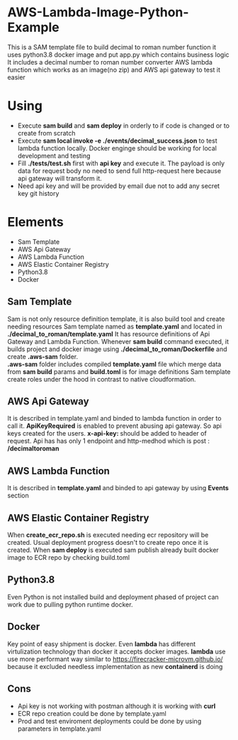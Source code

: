 # AWS-Lambda-Image-Python-Example
  This is a SAM template file to build decimal to roman number function
  it uses python3.8 docker image and put app.py which contains business logic
  It includes a decimal number to roman number converter AWS lambda function which works as an image(no zip) and AWS api gateway to test it easier

# Using
- Execute **sam build** and **sam deploy** in orderly to if code is changed or to create from scratch
- Execute **sam local invoke -e ./events/decimal_success.json** to test lambda function locally.  Docker enginge should be working for local development and testing
- Fill **./tests/test.sh** first with **api key** and execute it. The payload is only data for request body no need to send full http-request here because 
 api gateway will transform it.
- Need api key and will be provided by email due not to add any secret key git history

# Elements
- Sam Template
- AWS Api Gateway
- AWS Lambda Function
- AWS Elastic Container Registry
- Python3.8
- Docker


## Sam Template
Sam is not only resource definition template, it is also build tool and create needing resources
Sam template named as **template.yaml** and located in **./decimal_to_roman/template.yaml**
It has resource definitions of Api Gateway and Lambda Function. Whenever **sam build** command executed, it builds project and docker image using **./decimal_to_roman/Dockerfile** and create **.aws-sam** folder.  
**.aws-sam** folder includes compiled **template.yaml** file which merge data from **sam build** params and **build.toml** is for image definitions
Sam template create roles under the hood in contrast to native cloudformation. 

## AWS Api Gateway
It is described in template.yaml and binded to lambda function in order to call it. **ApiKeyRequired** is enabled to prevent abusing api gateway. So api keys created for the users. **x-api-key: <api-key>** should be added to header of request. Api has has only 1 endpoint and http-medhod which is post : **<apigateway>/decimaltoroman**

## AWS Lambda Function
It is described in **template.yaml** and binded to api gateway by using **Events** section

## AWS Elastic Container Registry
When **create_ecr_repo.sh** is executed needing ecr repository will be created. Usual deployment progress doesn't to create repo once it is created. When **sam deploy** is executed sam publish already built docker image to ECR repo by checking build.toml

## Python3.8
Even Python is not installed build and deployment phased of project can work due to pulling python runtime docker.

## Docker
Key point of easy shipment is docker. Even **lambda**  has different virtulization technology than docker  it accepts docker images. **lambda** use use more performant way similar to https://firecracker-microvm.github.io/ because it excluded needless implementation as new **containerd** is doing


## Cons
- Api key is not working with postman although it is working with **curl**
- ECR repo creation could be done by template.yaml
- Prod and test enviroment deployments could be done by using parameters in template.yaml
